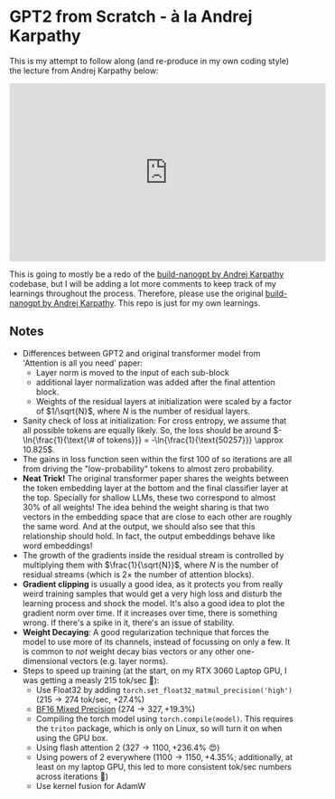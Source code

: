 # GPT2 from Scratch - à la Andrej Karpathy
This is my attempt to follow along (and re-produce in my own coding style) the lecture from Andrej Karpathy below:
<iframe width="560" height="315" src="https://www.youtube.com/embed/l8pRSuU81PU?si=KDl_uFi2CL-RMPw6" title="YouTube video player" frameborder="0" allow="accelerometer; autoplay; clipboard-write; encrypted-media; gyroscope; picture-in-picture; web-share" referrerpolicy="strict-origin-when-cross-origin" allowfullscreen></iframe>

This is going to mostly be a redo of the [build-nanogpt by Andrej Karpathy](https://github.com/karpathy/build-nanogpt) codebase, but I will be adding a lot more comments to keep track of my learnings throughout the process. Therefore, please use the original [build-nanogpt by Andrej Karpathy](https://github.com/karpathy/build-nanogpt). This repo is just for my own learnings.

## Notes
- Differences between GPT2 and original transformer model from 'Attention is all you need' paper:
  - Layer norm is moved to the input of each sub-block
  - additional layer normalization was added after the final attention block.
  - Weights of the residual layers at initialization were scaled by a factor of $1/\sqrt{N}$, where $N$ is the number of residual layers.
- Sanity check of loss at initialization: For cross entropy, we assume that all possible tokens are equally likely. So, the loss should be around $-\ln{\frac{1}{\text{\# of tokens}}} = -\ln{\frac{1}{\text{50257}}} \approx 10.825$.
- The gains in loss function seen within the first 100 of so iterations are all from driving the "low-probability" tokens to almost zero probability.
- **Neat Trick!** The original transformer paper shares the weights between the token embedding layer at the bottom and the final classifier layer at the top. Specially for shallow LLMs, these two correspond to almost $30\%$ of all weights! The idea behind the weight sharing is that two vectors in the embedding space that are close to each other are roughly the same word. And at the output, we should also see that this relationship should hold. In fact, the output embeddings behave like word embeddings!
- The growth of the gradients inside the residual stream is controlled by multiplying them with $\frac{1}{\sqrt{N}}$, where $N$ is the number of residual streams (which is $2\times$ the number of attention blocks).
- **Gradient clipping** is usually a good idea, as it protects you from really weird training samples that would get a very high loss and disturb the learning process and shock the model. It's also a good idea to plot the gradient norm over time. If it increases over time, there is something wrong. If there's a spike in it, there's an issue of stability.
- **Weight Decaying**: A good regularization technique that forces the model to use more of its channels, instead of focussing on only a few. It is common to *not* weight decay bias vectors or any other one-dimensional vectors (e.g. layer norms).
- Steps to speed up training (at the start, on my RTX 3060 Laptop GPU, I was getting a measly $215$ tok/sec 🥲):
  - Use Float32 by adding `torch.set_float32_matmul_precision('high')` ($215\to 274$ tok/sec, $+27.4\%$)
  - [BF16 Mixed Precision](https://pytorch.org/tutorials/recipes/recipes/amp_recipe.html) ($274\to 327, +19.3\%$)
  - Compiling the torch model using `torch.compile(model)`. This requires the `triton` package, which is only on Linux, so will turn it on when using the GPU box.
  - Using flash attention 2 ($327\to 1100, +236.4\%$ 😍)
  - Using powers of 2 everywhere ($1100\to 1150, +4.35\%$; additionally, at least on my laptop GPU, this led to more consistent tok/sec numbers across iterations 🤔)
  - Use kernel fusion for AdamW